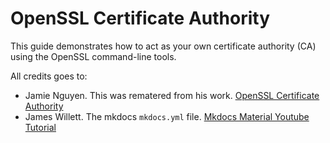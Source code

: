 # OpenSSL Certificate Authority
This guide demonstrates how to act as your own certificate authority (CA) using the OpenSSL command-line tools.

All credits goes to:
* Jamie Nguyen. This was rematered from his work. [OpenSSL Certificate Authority](https://jamielinux.com/docs/openssl-certificate-authority/index.html)
* James Willett. The mkdocs `mkdocs.yml` file. [Mkdocs Material Youtube Tutorial](https://github.com/james-willett/mkdocs-material-youtube-tutorial/tree/main)
